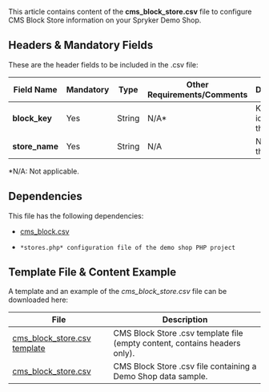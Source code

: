This article contains content of the **cms_block_store.csv** file to configure CMS Block Store information on your Spryker Demo Shop.

## Headers & Mandatory Fields 
These are the header fields to be included in the .csv file:

| Field Name | Mandatory | Type | Other Requirements/Comments | Description |
| --- | --- | --- | --- | --- |
| **block_key** | Yes | String |N/A* | Key identifier of the block.  |
| **store_name** | Yes | String |N/A | Name of the store. |
*N/A: Not applicable.

## Dependencies

This file has the following dependencies:
*    [cms_block.csv](https://documentation.spryker.com/docs/file-details-cms-blockcsv)
*     *stores.php* configuration file of the demo shop PHP project

## Template File & Content Example
A template and an example of the *cms_block_store.csv*  file can be downloaded here:

| File | Description |
| --- | --- |
| [cms_block_store.csv template](https://spryker.s3.eu-central-1.amazonaws.com/docs/Developer+Guide/Back-End/Data+Manipulation/Data+Ingestion/Data+Import/Data+Import+Categories/Content+Management/Template+cms_block_store.csv) | CMS Block Store .csv template file (empty content, contains headers only). |
| [cms_block_store.csv](https://spryker.s3.eu-central-1.amazonaws.com/docs/Developer+Guide/Back-End/Data+Manipulation/Data+Ingestion/Data+Import/Data+Import+Categories/Content+Management/cms_block_store.csv) | CMS Block Store .csv file containing a Demo Shop data sample. |